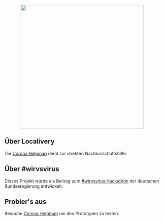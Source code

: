 <p align="center"><img src="./localivery_logo.png" width="400"></p>

## Über Localivery

Die [Corona Helpmap](https://www.coronahelpmap.com) dient zur direkten Nachbarschaftshilfe.

## Über #wirvsvirus

Dieses Projekt würde als Beitrag zum [#wirvsvirus Hackathon](https://wirvsvirushackathon.org/) der deutschen Bundesregierung entwickelt.

## Probier's aus

Besuche [Corona Helpmap](https://www.coronahelpmap.com) um den Prototypen zu testen.


